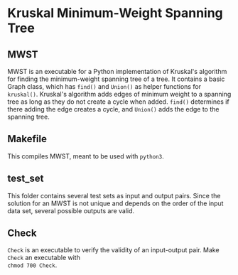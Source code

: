 # Kruskal Minimum-Weight Spanning Tree

## MWST
MWST is an executable for a Python implementation of Kruskal's algorithm for finding the minimum-weight spanning tree of a tree. It contains a basic Graph class, which has `find()` and `Union()` as helper functions for `kruskal()`. Kruskal's algorithm adds edges of minimum weight to a spanning tree as long as they do not create a cycle when added. `find()` determines if there adding the edge creates a cycle, and `Union()` adds the edge to the spanning tree.

## Makefile
This compiles MWST, meant to be used with `python3`.

## test_set
This folder contains several test sets as input and output pairs. Since the solution for an MWST is not unique and depends on the order of the input data set, several possible outputs are valid.

## Check
`Check` is an executable to verify the validity of an input-output pair. Make `Check` an executable with  
`chmod 700 Check`.
